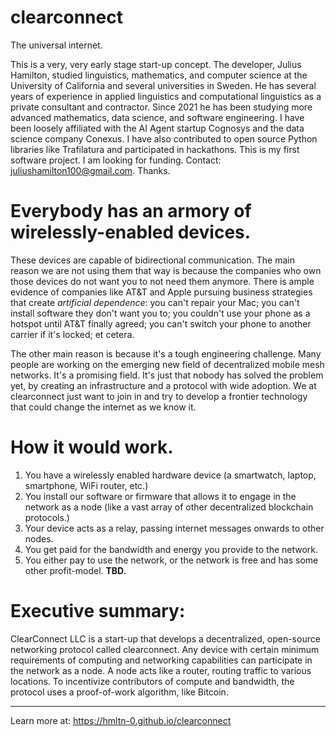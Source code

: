 # clearconnect

The universal internet.

This is a very, very early stage start-up concept. The developer, Julius Hamilton, studied linguistics, mathematics, and computer science at the University of California and several universities in Sweden. He has several years of experience in applied linguistics and computational linguistics as a private consultant and contractor. Since 2021 he has been studying more advanced mathematics, data science, and software engineering. I have been loosely affiliated with the AI Agent startup Cognosys and the data science company Conexus. I have also contributed to open source Python libraries like Trafilatura and participated in hackathons. This is my first software project. I am looking for funding. Contact: juliushamilton100@gmail.com. Thanks.

# Everybody has an armory of wirelessly-enabled devices.

These devices are capable of bidirectional communication. The main reason we are not using them that way is because the companies who own those devices do not want you to not need them anymore. There is ample evidence of companies like AT&T and Apple pursuing business strategies that create *artificial dependence*: you can't repair your Mac; you can't install software they don't want you to; you couldn't use your phone as a hotspot until AT&T finally agreed; you can't switch your phone to another carrier if it's locked; et cetera.

The other main reason is because it's a tough engineering challenge. Many people are working on the emerging new field of decentralized mobile mesh networks. It's a promising field. It's just that nobody has solved the problem yet, by creating an infrastructure and a protocol with wide adoption. We at clearconnect just want to join in and try to develop a frontier technology that could change the internet as we know it.

# How it would work.

1. You have a wirelessly enabled hardware device (a smartwatch, laptop, smartphone, WiFi router, etc.)
2. You install our software or firmware that allows it to engage in the network as a node (like a vast array of other decentralized blockchain protocols.)
3. Your device acts as a relay, passing internet messages onwards to other nodes.
4. You get paid for the bandwidth and energy you provide to the network.
5. You either pay to use the network, or the network is free and has some other profit-model. **TBD.**

# Executive summary:

ClearConnect LLC is a start-up that develops a decentralized, open-source networking protocol called clearconnect. Any device with certain minimum requirements of computing and networking capabilities can participate in the network as a node.  A node acts like a router, routing traffic to various locations. To incentivize contributors of compute and bandwidth, the protocol uses a proof-of-work algorithm, like Bitcoin.


---
Learn more at:
https://hmltn-0.github.io/clearconnect

